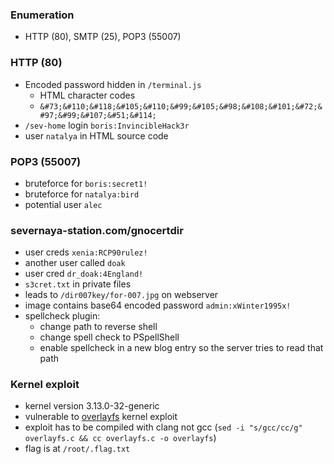 ### Enumeration
- HTTP (80), SMTP (25), POP3 (55007)
### HTTP (80)
- Encoded password hidden in `/terminal.js`
	- HTML character codes
	- `&#73;&#110;&#118;&#105;&#110;&#99;&#105;&#98;&#108;&#101;&#72;&#97;&#99;&#107;&#51;&#114;`
- `/sev-home` login `boris:InvincibleHack3r`
- user `natalya` in HTML source code
### POP3 (55007)
- bruteforce for `boris:secret1!`
- bruteforce for `natalya:bird`
- potential user `alec`
### severnaya-station.com/gnocertdir
- user creds `xenia:RCP90rulez!`
- another user called `doak`
- user cred `dr_doak:4England!`
- `s3cret.txt` in private files
- leads to `/dir007key/for-007.jpg` on webserver
- image contains base64 encoded password `admin:xWinter1995x!`
- spellcheck plugin:
	- change path to reverse shell
	- change spell check to PSpellShell
	- enable spellcheck in a new blog entry so the server tries to read that path
### Kernel exploit 
- kernel version 3.13.0-32-generic
- vulnerable to [overlayfs](https://www.exploit-db.com/exploits/37292) kernel exploit
- exploit has to be compiled with clang not gcc (`sed -i "s/gcc/cc/g" overlayfs.c && cc overlayfs.c -o overlayfs`)
- flag is at `/root/.flag.txt`